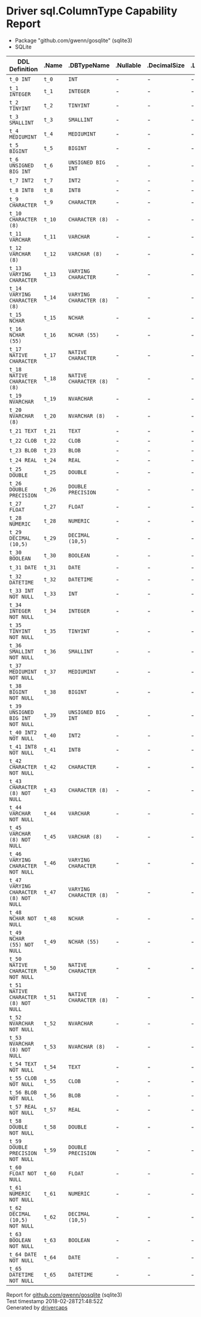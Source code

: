 
# Driver sql.ColumnType Capability Report

- Package "github.com/gwenn/gosqlite" (sqlite3)
- SQLite

<table>
	<thead>
		<tr>
			<th>DDL Definition</th><th>.Name</th><th>.DBTypeName</th><th>.Nullable</th><th>.DecimalSize</th><th>.Length</th><th>.ScanType</th>
		</tr>
	</thead>
	<tbody>
		<tr>
			<td nowrap><code>t_0 INT</code></td>
			<td nowrap><code>t_0</code></td>
			<td nowrap><code>INT</code></td>
			<td>-</td>
			<td>-</td>
			<td>-</td>
			<td nowrap><code>nil</code></td>
		</tr>
		<tr>
			<td nowrap><code>t_1 INTEGER</code></td>
			<td nowrap><code>t_1</code></td>
			<td nowrap><code>INTEGER</code></td>
			<td>-</td>
			<td>-</td>
			<td>-</td>
			<td nowrap><code>nil</code></td>
		</tr>
		<tr>
			<td nowrap><code>t_2 TINYINT</code></td>
			<td nowrap><code>t_2</code></td>
			<td nowrap><code>TINYINT</code></td>
			<td>-</td>
			<td>-</td>
			<td>-</td>
			<td nowrap><code>nil</code></td>
		</tr>
		<tr>
			<td nowrap><code>t_3 SMALLINT</code></td>
			<td nowrap><code>t_3</code></td>
			<td nowrap><code>SMALLINT</code></td>
			<td>-</td>
			<td>-</td>
			<td>-</td>
			<td nowrap><code>nil</code></td>
		</tr>
		<tr>
			<td nowrap><code>t_4 MEDIUMINT</code></td>
			<td nowrap><code>t_4</code></td>
			<td nowrap><code>MEDIUMINT</code></td>
			<td>-</td>
			<td>-</td>
			<td>-</td>
			<td nowrap><code>nil</code></td>
		</tr>
		<tr>
			<td nowrap><code>t_5 BIGINT</code></td>
			<td nowrap><code>t_5</code></td>
			<td nowrap><code>BIGINT</code></td>
			<td>-</td>
			<td>-</td>
			<td>-</td>
			<td nowrap><code>nil</code></td>
		</tr>
		<tr>
			<td nowrap><code>t_6 UNSIGNED BIG INT</code></td>
			<td nowrap><code>t_6</code></td>
			<td nowrap><code>UNSIGNED BIG INT</code></td>
			<td>-</td>
			<td>-</td>
			<td>-</td>
			<td nowrap><code>nil</code></td>
		</tr>
		<tr>
			<td nowrap><code>t_7 INT2</code></td>
			<td nowrap><code>t_7</code></td>
			<td nowrap><code>INT2</code></td>
			<td>-</td>
			<td>-</td>
			<td>-</td>
			<td nowrap><code>nil</code></td>
		</tr>
		<tr>
			<td nowrap><code>t_8 INT8</code></td>
			<td nowrap><code>t_8</code></td>
			<td nowrap><code>INT8</code></td>
			<td>-</td>
			<td>-</td>
			<td>-</td>
			<td nowrap><code>nil</code></td>
		</tr>
		<tr>
			<td nowrap><code>t_9 CHARACTER</code></td>
			<td nowrap><code>t_9</code></td>
			<td nowrap><code>CHARACTER</code></td>
			<td>-</td>
			<td>-</td>
			<td>-</td>
			<td nowrap><code>nil</code></td>
		</tr>
		<tr>
			<td nowrap><code>t_10 CHARACTER (8)</code></td>
			<td nowrap><code>t_10</code></td>
			<td nowrap><code>CHARACTER (8)</code></td>
			<td>-</td>
			<td>-</td>
			<td>-</td>
			<td nowrap><code>nil</code></td>
		</tr>
		<tr>
			<td nowrap><code>t_11 VARCHAR</code></td>
			<td nowrap><code>t_11</code></td>
			<td nowrap><code>VARCHAR</code></td>
			<td>-</td>
			<td>-</td>
			<td>-</td>
			<td nowrap><code>nil</code></td>
		</tr>
		<tr>
			<td nowrap><code>t_12 VARCHAR (8)</code></td>
			<td nowrap><code>t_12</code></td>
			<td nowrap><code>VARCHAR (8)</code></td>
			<td>-</td>
			<td>-</td>
			<td>-</td>
			<td nowrap><code>nil</code></td>
		</tr>
		<tr>
			<td nowrap><code>t_13 VARYING CHARACTER</code></td>
			<td nowrap><code>t_13</code></td>
			<td nowrap><code>VARYING CHARACTER</code></td>
			<td>-</td>
			<td>-</td>
			<td>-</td>
			<td nowrap><code>nil</code></td>
		</tr>
		<tr>
			<td nowrap><code>t_14 VARYING CHARACTER (8)</code></td>
			<td nowrap><code>t_14</code></td>
			<td nowrap><code>VARYING CHARACTER (8)</code></td>
			<td>-</td>
			<td>-</td>
			<td>-</td>
			<td nowrap><code>nil</code></td>
		</tr>
		<tr>
			<td nowrap><code>t_15 NCHAR</code></td>
			<td nowrap><code>t_15</code></td>
			<td nowrap><code>NCHAR</code></td>
			<td>-</td>
			<td>-</td>
			<td>-</td>
			<td nowrap><code>nil</code></td>
		</tr>
		<tr>
			<td nowrap><code>t_16 NCHAR (55)</code></td>
			<td nowrap><code>t_16</code></td>
			<td nowrap><code>NCHAR (55)</code></td>
			<td>-</td>
			<td>-</td>
			<td>-</td>
			<td nowrap><code>nil</code></td>
		</tr>
		<tr>
			<td nowrap><code>t_17 NATIVE CHARACTER</code></td>
			<td nowrap><code>t_17</code></td>
			<td nowrap><code>NATIVE CHARACTER</code></td>
			<td>-</td>
			<td>-</td>
			<td>-</td>
			<td nowrap><code>nil</code></td>
		</tr>
		<tr>
			<td nowrap><code>t_18 NATIVE CHARACTER (8)</code></td>
			<td nowrap><code>t_18</code></td>
			<td nowrap><code>NATIVE CHARACTER (8)</code></td>
			<td>-</td>
			<td>-</td>
			<td>-</td>
			<td nowrap><code>nil</code></td>
		</tr>
		<tr>
			<td nowrap><code>t_19 NVARCHAR</code></td>
			<td nowrap><code>t_19</code></td>
			<td nowrap><code>NVARCHAR</code></td>
			<td>-</td>
			<td>-</td>
			<td>-</td>
			<td nowrap><code>nil</code></td>
		</tr>
		<tr>
			<td nowrap><code>t_20 NVARCHAR (8)</code></td>
			<td nowrap><code>t_20</code></td>
			<td nowrap><code>NVARCHAR (8)</code></td>
			<td>-</td>
			<td>-</td>
			<td>-</td>
			<td nowrap><code>nil</code></td>
		</tr>
		<tr>
			<td nowrap><code>t_21 TEXT</code></td>
			<td nowrap><code>t_21</code></td>
			<td nowrap><code>TEXT</code></td>
			<td>-</td>
			<td>-</td>
			<td>-</td>
			<td nowrap><code>nil</code></td>
		</tr>
		<tr>
			<td nowrap><code>t_22 CLOB</code></td>
			<td nowrap><code>t_22</code></td>
			<td nowrap><code>CLOB</code></td>
			<td>-</td>
			<td>-</td>
			<td>-</td>
			<td nowrap><code>nil</code></td>
		</tr>
		<tr>
			<td nowrap><code>t_23 BLOB</code></td>
			<td nowrap><code>t_23</code></td>
			<td nowrap><code>BLOB</code></td>
			<td>-</td>
			<td>-</td>
			<td>-</td>
			<td nowrap><code>nil</code></td>
		</tr>
		<tr>
			<td nowrap><code>t_24 REAL</code></td>
			<td nowrap><code>t_24</code></td>
			<td nowrap><code>REAL</code></td>
			<td>-</td>
			<td>-</td>
			<td>-</td>
			<td nowrap><code>nil</code></td>
		</tr>
		<tr>
			<td nowrap><code>t_25 DOUBLE</code></td>
			<td nowrap><code>t_25</code></td>
			<td nowrap><code>DOUBLE</code></td>
			<td>-</td>
			<td>-</td>
			<td>-</td>
			<td nowrap><code>nil</code></td>
		</tr>
		<tr>
			<td nowrap><code>t_26 DOUBLE PRECISION</code></td>
			<td nowrap><code>t_26</code></td>
			<td nowrap><code>DOUBLE PRECISION</code></td>
			<td>-</td>
			<td>-</td>
			<td>-</td>
			<td nowrap><code>nil</code></td>
		</tr>
		<tr>
			<td nowrap><code>t_27 FLOAT</code></td>
			<td nowrap><code>t_27</code></td>
			<td nowrap><code>FLOAT</code></td>
			<td>-</td>
			<td>-</td>
			<td>-</td>
			<td nowrap><code>nil</code></td>
		</tr>
		<tr>
			<td nowrap><code>t_28 NUMERIC</code></td>
			<td nowrap><code>t_28</code></td>
			<td nowrap><code>NUMERIC</code></td>
			<td>-</td>
			<td>-</td>
			<td>-</td>
			<td nowrap><code>nil</code></td>
		</tr>
		<tr>
			<td nowrap><code>t_29 DECIMAL (10,5)</code></td>
			<td nowrap><code>t_29</code></td>
			<td nowrap><code>DECIMAL (10,5)</code></td>
			<td>-</td>
			<td>-</td>
			<td>-</td>
			<td nowrap><code>nil</code></td>
		</tr>
		<tr>
			<td nowrap><code>t_30 BOOLEAN</code></td>
			<td nowrap><code>t_30</code></td>
			<td nowrap><code>BOOLEAN</code></td>
			<td>-</td>
			<td>-</td>
			<td>-</td>
			<td nowrap><code>nil</code></td>
		</tr>
		<tr>
			<td nowrap><code>t_31 DATE</code></td>
			<td nowrap><code>t_31</code></td>
			<td nowrap><code>DATE</code></td>
			<td>-</td>
			<td>-</td>
			<td>-</td>
			<td nowrap><code>nil</code></td>
		</tr>
		<tr>
			<td nowrap><code>t_32 DATETIME</code></td>
			<td nowrap><code>t_32</code></td>
			<td nowrap><code>DATETIME</code></td>
			<td>-</td>
			<td>-</td>
			<td>-</td>
			<td nowrap><code>nil</code></td>
		</tr>
		<tr>
			<td nowrap><code>t_33 INT NOT NULL</code></td>
			<td nowrap><code>t_33</code></td>
			<td nowrap><code>INT</code></td>
			<td>-</td>
			<td>-</td>
			<td>-</td>
			<td nowrap><code>nil</code></td>
		</tr>
		<tr>
			<td nowrap><code>t_34 INTEGER NOT NULL</code></td>
			<td nowrap><code>t_34</code></td>
			<td nowrap><code>INTEGER</code></td>
			<td>-</td>
			<td>-</td>
			<td>-</td>
			<td nowrap><code>nil</code></td>
		</tr>
		<tr>
			<td nowrap><code>t_35 TINYINT NOT NULL</code></td>
			<td nowrap><code>t_35</code></td>
			<td nowrap><code>TINYINT</code></td>
			<td>-</td>
			<td>-</td>
			<td>-</td>
			<td nowrap><code>nil</code></td>
		</tr>
		<tr>
			<td nowrap><code>t_36 SMALLINT NOT NULL</code></td>
			<td nowrap><code>t_36</code></td>
			<td nowrap><code>SMALLINT</code></td>
			<td>-</td>
			<td>-</td>
			<td>-</td>
			<td nowrap><code>nil</code></td>
		</tr>
		<tr>
			<td nowrap><code>t_37 MEDIUMINT NOT NULL</code></td>
			<td nowrap><code>t_37</code></td>
			<td nowrap><code>MEDIUMINT</code></td>
			<td>-</td>
			<td>-</td>
			<td>-</td>
			<td nowrap><code>nil</code></td>
		</tr>
		<tr>
			<td nowrap><code>t_38 BIGINT NOT NULL</code></td>
			<td nowrap><code>t_38</code></td>
			<td nowrap><code>BIGINT</code></td>
			<td>-</td>
			<td>-</td>
			<td>-</td>
			<td nowrap><code>nil</code></td>
		</tr>
		<tr>
			<td nowrap><code>t_39 UNSIGNED BIG INT NOT NULL</code></td>
			<td nowrap><code>t_39</code></td>
			<td nowrap><code>UNSIGNED BIG INT</code></td>
			<td>-</td>
			<td>-</td>
			<td>-</td>
			<td nowrap><code>nil</code></td>
		</tr>
		<tr>
			<td nowrap><code>t_40 INT2 NOT NULL</code></td>
			<td nowrap><code>t_40</code></td>
			<td nowrap><code>INT2</code></td>
			<td>-</td>
			<td>-</td>
			<td>-</td>
			<td nowrap><code>nil</code></td>
		</tr>
		<tr>
			<td nowrap><code>t_41 INT8 NOT NULL</code></td>
			<td nowrap><code>t_41</code></td>
			<td nowrap><code>INT8</code></td>
			<td>-</td>
			<td>-</td>
			<td>-</td>
			<td nowrap><code>nil</code></td>
		</tr>
		<tr>
			<td nowrap><code>t_42 CHARACTER NOT NULL</code></td>
			<td nowrap><code>t_42</code></td>
			<td nowrap><code>CHARACTER</code></td>
			<td>-</td>
			<td>-</td>
			<td>-</td>
			<td nowrap><code>nil</code></td>
		</tr>
		<tr>
			<td nowrap><code>t_43 CHARACTER (8) NOT NULL</code></td>
			<td nowrap><code>t_43</code></td>
			<td nowrap><code>CHARACTER (8)</code></td>
			<td>-</td>
			<td>-</td>
			<td>-</td>
			<td nowrap><code>nil</code></td>
		</tr>
		<tr>
			<td nowrap><code>t_44 VARCHAR NOT NULL</code></td>
			<td nowrap><code>t_44</code></td>
			<td nowrap><code>VARCHAR</code></td>
			<td>-</td>
			<td>-</td>
			<td>-</td>
			<td nowrap><code>nil</code></td>
		</tr>
		<tr>
			<td nowrap><code>t_45 VARCHAR (8) NOT NULL</code></td>
			<td nowrap><code>t_45</code></td>
			<td nowrap><code>VARCHAR (8)</code></td>
			<td>-</td>
			<td>-</td>
			<td>-</td>
			<td nowrap><code>nil</code></td>
		</tr>
		<tr>
			<td nowrap><code>t_46 VARYING CHARACTER NOT NULL</code></td>
			<td nowrap><code>t_46</code></td>
			<td nowrap><code>VARYING CHARACTER</code></td>
			<td>-</td>
			<td>-</td>
			<td>-</td>
			<td nowrap><code>nil</code></td>
		</tr>
		<tr>
			<td nowrap><code>t_47 VARYING CHARACTER (8) NOT NULL</code></td>
			<td nowrap><code>t_47</code></td>
			<td nowrap><code>VARYING CHARACTER (8)</code></td>
			<td>-</td>
			<td>-</td>
			<td>-</td>
			<td nowrap><code>nil</code></td>
		</tr>
		<tr>
			<td nowrap><code>t_48 NCHAR NOT NULL</code></td>
			<td nowrap><code>t_48</code></td>
			<td nowrap><code>NCHAR</code></td>
			<td>-</td>
			<td>-</td>
			<td>-</td>
			<td nowrap><code>nil</code></td>
		</tr>
		<tr>
			<td nowrap><code>t_49 NCHAR (55) NOT NULL</code></td>
			<td nowrap><code>t_49</code></td>
			<td nowrap><code>NCHAR (55)</code></td>
			<td>-</td>
			<td>-</td>
			<td>-</td>
			<td nowrap><code>nil</code></td>
		</tr>
		<tr>
			<td nowrap><code>t_50 NATIVE CHARACTER NOT NULL</code></td>
			<td nowrap><code>t_50</code></td>
			<td nowrap><code>NATIVE CHARACTER</code></td>
			<td>-</td>
			<td>-</td>
			<td>-</td>
			<td nowrap><code>nil</code></td>
		</tr>
		<tr>
			<td nowrap><code>t_51 NATIVE CHARACTER (8) NOT NULL</code></td>
			<td nowrap><code>t_51</code></td>
			<td nowrap><code>NATIVE CHARACTER (8)</code></td>
			<td>-</td>
			<td>-</td>
			<td>-</td>
			<td nowrap><code>nil</code></td>
		</tr>
		<tr>
			<td nowrap><code>t_52 NVARCHAR NOT NULL</code></td>
			<td nowrap><code>t_52</code></td>
			<td nowrap><code>NVARCHAR</code></td>
			<td>-</td>
			<td>-</td>
			<td>-</td>
			<td nowrap><code>nil</code></td>
		</tr>
		<tr>
			<td nowrap><code>t_53 NVARCHAR (8) NOT NULL</code></td>
			<td nowrap><code>t_53</code></td>
			<td nowrap><code>NVARCHAR (8)</code></td>
			<td>-</td>
			<td>-</td>
			<td>-</td>
			<td nowrap><code>nil</code></td>
		</tr>
		<tr>
			<td nowrap><code>t_54 TEXT NOT NULL</code></td>
			<td nowrap><code>t_54</code></td>
			<td nowrap><code>TEXT</code></td>
			<td>-</td>
			<td>-</td>
			<td>-</td>
			<td nowrap><code>nil</code></td>
		</tr>
		<tr>
			<td nowrap><code>t_55 CLOB NOT NULL</code></td>
			<td nowrap><code>t_55</code></td>
			<td nowrap><code>CLOB</code></td>
			<td>-</td>
			<td>-</td>
			<td>-</td>
			<td nowrap><code>nil</code></td>
		</tr>
		<tr>
			<td nowrap><code>t_56 BLOB NOT NULL</code></td>
			<td nowrap><code>t_56</code></td>
			<td nowrap><code>BLOB</code></td>
			<td>-</td>
			<td>-</td>
			<td>-</td>
			<td nowrap><code>nil</code></td>
		</tr>
		<tr>
			<td nowrap><code>t_57 REAL NOT NULL</code></td>
			<td nowrap><code>t_57</code></td>
			<td nowrap><code>REAL</code></td>
			<td>-</td>
			<td>-</td>
			<td>-</td>
			<td nowrap><code>nil</code></td>
		</tr>
		<tr>
			<td nowrap><code>t_58 DOUBLE NOT NULL</code></td>
			<td nowrap><code>t_58</code></td>
			<td nowrap><code>DOUBLE</code></td>
			<td>-</td>
			<td>-</td>
			<td>-</td>
			<td nowrap><code>nil</code></td>
		</tr>
		<tr>
			<td nowrap><code>t_59 DOUBLE PRECISION NOT NULL</code></td>
			<td nowrap><code>t_59</code></td>
			<td nowrap><code>DOUBLE PRECISION</code></td>
			<td>-</td>
			<td>-</td>
			<td>-</td>
			<td nowrap><code>nil</code></td>
		</tr>
		<tr>
			<td nowrap><code>t_60 FLOAT NOT NULL</code></td>
			<td nowrap><code>t_60</code></td>
			<td nowrap><code>FLOAT</code></td>
			<td>-</td>
			<td>-</td>
			<td>-</td>
			<td nowrap><code>nil</code></td>
		</tr>
		<tr>
			<td nowrap><code>t_61 NUMERIC NOT NULL</code></td>
			<td nowrap><code>t_61</code></td>
			<td nowrap><code>NUMERIC</code></td>
			<td>-</td>
			<td>-</td>
			<td>-</td>
			<td nowrap><code>nil</code></td>
		</tr>
		<tr>
			<td nowrap><code>t_62 DECIMAL (10,5) NOT NULL</code></td>
			<td nowrap><code>t_62</code></td>
			<td nowrap><code>DECIMAL (10,5)</code></td>
			<td>-</td>
			<td>-</td>
			<td>-</td>
			<td nowrap><code>nil</code></td>
		</tr>
		<tr>
			<td nowrap><code>t_63 BOOLEAN NOT NULL</code></td>
			<td nowrap><code>t_63</code></td>
			<td nowrap><code>BOOLEAN</code></td>
			<td>-</td>
			<td>-</td>
			<td>-</td>
			<td nowrap><code>nil</code></td>
		</tr>
		<tr>
			<td nowrap><code>t_64 DATE NOT NULL</code></td>
			<td nowrap><code>t_64</code></td>
			<td nowrap><code>DATE</code></td>
			<td>-</td>
			<td>-</td>
			<td>-</td>
			<td nowrap><code>nil</code></td>
		</tr>
		<tr>
			<td nowrap><code>t_65 DATETIME NOT NULL</code></td>
			<td nowrap><code>t_65</code></td>
			<td nowrap><code>DATETIME</code></td>
			<td>-</td>
			<td>-</td>
			<td>-</td>
			<td nowrap><code>nil</code></td>
		</tr>
	</tbody>
</table>

Report for [github.com/gwenn/gosqlite](https://github.com/gwenn/gosqlite) (sqlite3)<br/>
Test timestamp 2018-02-28T21:48:52Z<br/>
Generated by [drivercaps](https://github.com/jimsmart/drivercaps)

